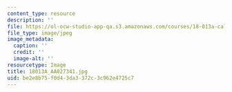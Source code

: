 ```yaml
---
content_type: resource
description: ''
file: https://ol-ocw-studio-app-qa.s3.amazonaws.com/courses/18-013a-calculus-with-applications-spring-2005/be2e8b75f0d43da3372c3c962e4725c7_18013A_AA027341.jpg
file_type: image/jpeg
image_metadata:
  caption: ''
  credit: ''
  image-alt: ''
resourcetype: Image
title: 18013A_AA027341.jpg
uid: be2e8b75-f0d4-3da3-372c-3c962e4725c7
---
```

